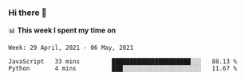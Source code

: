 ### Hi there 👋

📊 __This week I spent my time on__
<!--START_SECTION:waka-->
```text
Week: 29 April, 2021 - 06 May, 2021

JavaScript   33 mins         ██████████████████████░░░   88.13 % 
Python       4 mins          ███░░░░░░░░░░░░░░░░░░░░░░   11.67 % 
```
<!--END_SECTION:waka-->
<!--
**SREEHARI-M-S/SREEHARI-M-S** is a ✨ _special_ ✨ repository because its `README.md` (this file) appears on your GitHub profile.

Here are some ideas to get you started:

- 🔭 I’m currently working on ...
- 🌱 I’m currently learning ...
- 👯 I’m looking to collaborate on ...
- 🤔 I’m looking for help with ...
- 💬 Ask me about ...
- 📫 How to reach me: ...
- 😄 Pronouns: ...
- ⚡ Fun fact: ...
-->
